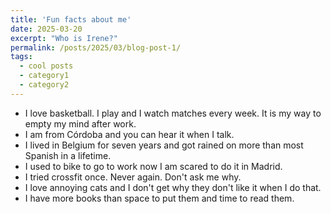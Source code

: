```yaml
---
title: 'Fun facts about me'
date: 2025-03-20
excerpt: "Who is Irene?"
permalink: /posts/2025/03/blog-post-1/
tags:
  - cool posts
  - category1
  - category2
---
```



- I love basketball. I play and I watch matches every week. It is my way to empty my mind after work.
- I am from Córdoba and you can hear it when I talk.
- I lived in Belgium for seven years and got rained on more than most Spanish in a lifetime. 
- I used to bike to go to work now I am scared to do it in Madrid.
- I tried crossfit once. Never again. Don't ask me why.
- I love annoying cats and I don't get why they don't like it when I do that.
- I have more books than space to put them and time to read them.




<!-- <p style = "text-align: justify; font-size: 10 pt">
I love basketball. I play and I watch matches every week. It is my way to empty my mind after work.
I am from Córdoba and you can hear it when I talk.
I lived in Belgium for seven years and got rained on more than most Spanish in a lifetime. 
I used to bike to go to work now I am scared to do it in Madrid.
I tried crossfit once. Never again. Don't ask me why.
I love annoying cats and I don't get why they don't like it when I do that.
I have more books than space to put them and time to read them.
</p> -->



<!-- This is a sample blog post. Lorem ipsum I can't remember the rest of lorem ipsum and don't have an internet connection right now. Testing testing testing this blog post. Blog posts are cool. 

Headings are cool
======

You can have many headings
======

Aren't headings cool?
------ 
Pruebas para las imágenes
[**ORCID**](https://orcid.org/0000-0003-3444-3099) 
<img src="images/EXP3.jpg" alt="drawing" width="200"/>
# <img src="images/EXP3.jpg" alt="drawing" width="200"/>
# <img src="/images/EXP3.JPG"/>
# Source: IBS

<figure>
  <img src="/images/EXP3.JPG" alt="My image caption"/>
  <figcaption>Biodiversity experimental case by Irene</figcaption>
</figure>

<img src="/images/EXP3.JPG"
     alt="Markdown Monster icon"
     style="float: left; margin-right: 10px;" />

![FieldExp2025](/images/EXP3.JPG)
-->